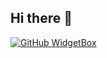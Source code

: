 ## Hi there 👋

[![GitHub WidgetBox](https://github-widgetbox.vercel.app/api/profile?username=b65t&data=followers,repositories,stars,commits&theme=nautilus&theme=darkmode)](https://github.com/Jurredr/github-widgetbox)
